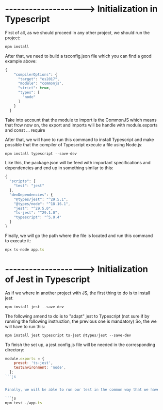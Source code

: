 # --------------------> Initialization in Typescript

First of all, as we should proceed in any other project, we should run the project:

```js
npm install
```

After that, we need to build a tsconfig.json file which you can find a good example above:

```js
{
    "compilerOptions": {
      "target": "es2017",
      "module": "commonjs",
      "strict": true,
      "types": [
        "node"
      ]
    }
  }
```


Take into account that the module to import is the CommonJS which means that frow now on, the export and imports will be handle 
with module.exports and const ... require

After that, we will have to run this command to install Typescript and make possible that the compiler of Typescript execute a
file using Node.js:

```js
npm install typescript --save-dev
```


Like this, the package.json will be feed with important specifications and dependencies and end up in something similar to this:

```js
{
  "scripts": {
    "test": "jest"
  },
  "devDependencies": {
    "@types/jest": "^29.5.1",
    "@types/node": "^18.16.1",
    "jest": "^29.5.0",
    "ts-jest": "^29.1.0",
    "typescript": "^5.0.4"
  }
}
```


Finally, we will go the path where the file is located and run this command to execute it:

```js
npx ts-node app.ts
```

# --------------------> Initialization of Jest in Typescript

As if we where in another project with JS, the first thing to do is to install jest:

```js
npm install jest --save-dev
```


The following amend to do is to "adapt" jest to Typescript 
(not sure if by running the following instruction, the previous one is mandatory)
So, the we will have to run this:

```js
npm install jest typescript ts-jest @types/jest --save-dev
```


To finish the set up, a jest.config.js file will be needed in the corresponding directory:

```js
module.exports = {
    preset: 'ts-jest',
    testEnvironment: 'node',
  };
```js


Finally, we will be able to run our test in the common way that we have been doing with JS:

```js
npm test ./app.ts
```
